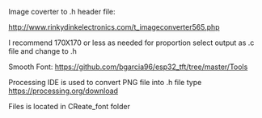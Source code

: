 Image coverter to .h header file:

http://www.rinkydinkelectronics.com/t_imageconverter565.php

I recommend 170X170 or less as needed for proportion
select output as .c file and change to .h

Smooth Font:
https://github.com/bgarcia96/esp32_tft/tree/master/Tools

Processing IDE is used to convert PNG file into .h file type 
https://processing.org/download

Files is located in CReate_font folder
